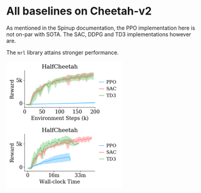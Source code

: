 
# All baselines on Cheetah-v2

As mentioned in the Spinup documentation, the PPO 
implementation here is not on-par with SOTA. The SAC,
DDPG and TD3 implementations however are. 

The `mrl` library attains stronger performance.

<div style="flex-wrap:wrap; display:flex; flex-direction:row; item-align:center;"><img style="align-self:center; zoom:50%;" src="figures/HalfCheetah_steps.png" width="None" height="None"/><img style="align-self:center; zoom:50%;" src="figures/HalfCheetah_wall_clock.png" width="None" height="None"/></div>
